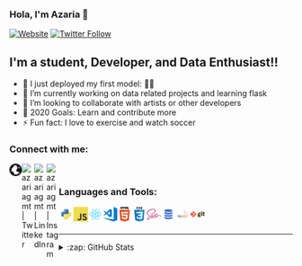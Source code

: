 ### Hola, I'm Azaria 👋

[![Website](https://img.shields.io/website?label=azariagmt.ninja&style=for-the-badge&url=https%3A%2F%2Fazariagmt.ninja)](https://azariagmt.ninja)
[![Twitter Follow](https://img.shields.io/twitter/follow/azariagm?color=1DA1F2&logo=twitter&style=for-the-badge)](https://twitter.com/intent/follow?original_referer=https%3A%2F%2Fgithub.com%2Fazariagm&screen_name=azariagm)

## I'm a student, Developer, and Data Enthusiast!!

- 🔭 I just deployed my first model: 🕺🏽
- 🌱 I’m currently working on data related projects and learning flask
- 👯 I’m looking to collaborate with artists or other developers
- 🥅 2020 Goals: Learn and contribute more
- ⚡ Fun fact: I love to exercise and watch soccer

### Connect with me:

[<img align="left" alt="azariagmt.ninja" width="22px" src="https://raw.githubusercontent.com/iconic/open-iconic/master/svg/globe.svg" />][website]
[<img align="left" alt="azariagmt | Twitter" width="22px" src="https://cdn.jsdelivr.net/npm/simple-icons@v3/icons/twitter.svg" />][twitter]
[<img align="left" alt="azariagmt | LinkedIn" width="22px" src="https://cdn.jsdelivr.net/npm/simple-icons@v3/icons/linkedin.svg" />][linkedin]
[<img align="left" alt="azariagmt | Instagram" width="22px" src="https://cdn.jsdelivr.net/npm/simple-icons@v3/icons/instagram.svg" />][instagram]

<br />

### Languages and Tools:
<img align="left" alt="Terminal" width="26px" src="https://raw.githubusercontent.com/github/explore/80688e429a7d4ef2fca1e82350fe8e3517d3494d/topics/python/python.png" />
<img align="left" alt="JavaScript" width="26px" src="https://raw.githubusercontent.com/github/explore/80688e429a7d4ef2fca1e82350fe8e3517d3494d/topics/javascript/javascript.png" />
<img align="left" alt="React" width="26px" src="https://raw.githubusercontent.com/github/explore/80688e429a7d4ef2fca1e82350fe8e3517d3494d/topics/react/react.png" />
<img align="left" alt="Visual Studio Code" width="26px" src="https://raw.githubusercontent.com/github/explore/80688e429a7d4ef2fca1e82350fe8e3517d3494d/topics/visual-studio-code/visual-studio-code.png" />
<img align="left" alt="HTML5" width="26px" src="https://raw.githubusercontent.com/github/explore/80688e429a7d4ef2fca1e82350fe8e3517d3494d/topics/html/html.png" />
<img align="left" alt="CSS3" width="26px" src="https://raw.githubusercontent.com/github/explore/80688e429a7d4ef2fca1e82350fe8e3517d3494d/topics/css/css.png" />
<img align="left" alt="Sass" width="26px" src="https://raw.githubusercontent.com/github/explore/80688e429a7d4ef2fca1e82350fe8e3517d3494d/topics/sass/sass.png" />
<img align="left" alt="SQL" width="26px" src="https://raw.githubusercontent.com/github/explore/80688e429a7d4ef2fca1e82350fe8e3517d3494d/topics/sql/sql.png" />
<img align="left" alt="MySQL" width="26px" src="https://raw.githubusercontent.com/github/explore/80688e429a7d4ef2fca1e82350fe8e3517d3494d/topics/mysql/mysql.png" />
<img align="left" alt="Git" width="26px" src="https://raw.githubusercontent.com/github/explore/80688e429a7d4ef2fca1e82350fe8e3517d3494d/topics/git/git.png" />
<br />
<br />

---

<details>
  <summary>:zap: GitHub Stats</summary>

  <img align="left" alt="Azaria's GitHub Stats" src="https://github-readme-stats.vercel.app/api?username=azariagmt&show_icons=true&hide_border=true&title_color=ffffff&icon_color=bb2acf&text_color=daf7dc&bg_color=151515" />
</details>

[website]: https://azariagmt.ninja/
[twitter]: https://twitter.com/azariagmt
[instagram]: https://instagram.com/azariagebremichael
[linkedin]: https://www.linkedin.com/in/azaria-gebremichael/
